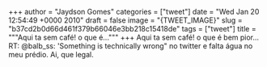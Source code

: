 
+++
author = "Jaydson Gomes"
categories = ["tweet"]
date = "Wed Jan 20 12:54:49 +0000 2010"
draft = false
image = "{TWEET_IMAGE}"
slug = "b37cd2b0d66d461f379b66046e3bb218c15418de"
tags = ["tweet"]
title = """Aqui ta sem café! o que é..."""
+++
Aqui ta sem café! o que é bem pior... RT: @balb_ss: 'Something is technically wrong" no twitter e falta água no meu prédio. Ai, que legal.
